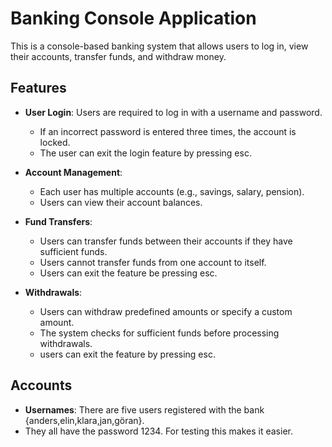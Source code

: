 # Banking Console Application

This is a console-based banking system that allows users to log in, view their accounts, transfer funds, and withdraw money. 

## Features

- **User Login**: Users are required to log in with a username and password.
  - If an incorrect password is entered three times, the account is locked.
  - The user can exit the login feature by pressing esc.
  
- **Account Management**: 
  - Each user has multiple accounts (e.g., savings, salary, pension).
  - Users can view their account balances.

- **Fund Transfers**: 
  - Users can transfer funds between their accounts if they have sufficient funds.
  - Users cannot transfer funds from one account to itself.
  - Users can exit the feature be pressing esc.

- **Withdrawals**: 
  - Users can withdraw predefined amounts or specify a custom amount.
  - The system checks for sufficient funds before processing withdrawals.
  - users can exit the feature by pressing esc.

## Accounts

- **Usernames**: There are five users registered with the bank {anders,elin,klara,jan,göran}.
- They all have the password 1234. For testing this makes it easier.
